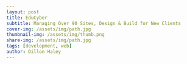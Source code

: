 ```yaml
---
layout: post
title: EduCyber
subtitle: Managing Over 90 Sites, Design & Build for New Clients
cover-img: /assets/img/path.jpg
thumbnail-img: /assets/img/thumb.png
share-img: /assets/img/path.jpg
tags: [development, web]
author: Dillon Haley
---
```


